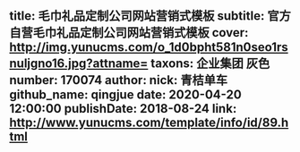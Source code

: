 title: 毛巾礼品定制公司网站营销式模板
subtitle: 官方自营毛巾礼品定制公司网站营销式模板
cover: http://img.yunucms.com/o_1d0bpht581n0seo1rsnuljgno16.jpg?attname=
taxons: 企业集团 灰色
number: 170074
author:
  nick: 青桔单车
  github_name: qingjue
date: 2020-04-20 12:00:00
publishDate: 2018-08-24
link: http://www.yunucms.com/template/info/id/89.html
---
